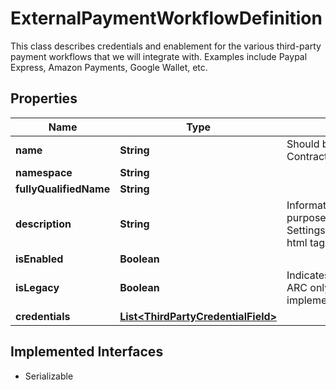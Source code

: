 

# ExternalPaymentWorkflowDefinition

This class describes credentials and enablement for the various third-party payment workflows that we will integrate with.  Examples include Paypal Express, Amazon Payments, Google Wallet, etc.

## Properties

| Name | Type | Description | Notes |
|------------ | ------------- | ------------- | -------------|
|**name** | **String** | Should be one of Contracts.Constants.ThirdPartyWorkflowNames. |  [optional] |
|**namespace** | **String** |  |  [optional] |
|**fullyQualifiedName** | **String** |  |  [optional] |
|**description** | **String** | Information about this definition for display purposes in the &#39;Payment and Checkout Settings&#39;  admin ui.  This field may contain valid html tags |  [optional] |
|**isEnabled** | **Boolean** |  |  [optional] |
|**isLegacy** | **Boolean** | Indicates if this is a legacy implementation using ARC only  or using the new extensible implementation. |  [optional] |
|**credentials** | [**List&lt;ThirdPartyCredentialField&gt;**](ThirdPartyCredentialField.md) |  |  [optional] |


## Implemented Interfaces

* Serializable


